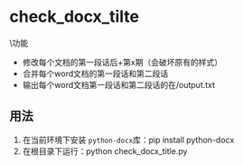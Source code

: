 # check_docx_tilte

\功能

- 修改每个文档的第一段话后+第x期（会破坏原有的样式）
- 合并每个word文档的第一段话和第二段话
- 输出每个word文档第一段话和第二段话的在/output.txt

## 用法

1. 在当前环境下安装 `python-docx`库：pip install python-docx
2. 在根目录下运行：python check_docx_title.py
